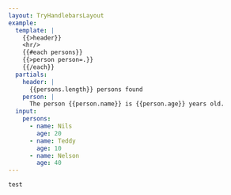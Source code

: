 ```yaml
---
layout: TryHandlebarsLayout
example:
  template: |
    {{>header}}
    <hr/>
    {{#each persons}}
    {{>person person=.}}
    {{/each}}
  partials:
    header: |
      {{persons.length}} persons found
    person: |
      The person {{person.name}} is {{person.age}} years old.
  input:
    persons:
      - name: Nils
        age: 20
      - name: Teddy
        age: 10
      - name: Nelson
        age: 40
---
```


```handlebars
test
```
